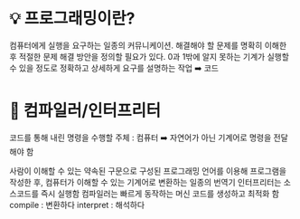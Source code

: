 # 💡 프로그래밍이란?
컴퓨터에게 실행을 요구하는 일종의 커뮤니케이션.
해결해야 할 문제를 명확히 이해한 후 적절한 문제 해결 방안을 정의할 필요가 있다.
0과 1밖에 알지 못하는 기계가 실행할 수 있을 정도로 정확하고 상세하게 요구를 설명하는 작업 ➡️ 코드

# 🎈 컴파일러/인터프리터
코드를 통해 내린 명령을 수행할 주체 : 컴퓨터 ➡️ 자연어가 아닌 기계어로 명령을 전달해야 함

사람이 이해할 수 있는 약속된 구문으로 구성된 프로그래밍 언어를 이용해 프로그램을 작성한 후, 컴퓨터가 이해할 수 있는 기계어로 변환하는 일종의 번역기
인터프리터는 소스코드를 즉시 실행함
컴파일러는 빠르게 동작하는 머신 코드를 생성하고 최적화 함
compile : 변환하다
interpret : 해석하다
